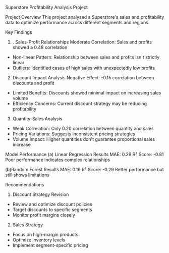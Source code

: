 Superstore Profitability Analysis Project 

Project Overview
This project analyzed a Superstore's sales and profitability data to optimize performance across different segments and regions.

Key Findings
1. . Sales-Profit Relationships
Moderate Correlation: Sales and profits showed a 0.48 correlation
- Non-linear Pattern: Relationship between sales and profits isn't strictly linear
- Outliers: Identified cases of high sales with unexpectedly low profits

2. Discount Impact Analysis
Negative Effect: -0.15 correlation between discounts and profit
- Limited Benefits: Discounts showed minimal impact on increasing sales volume
- Efficiency Concerns: Current discount strategy may be reducing profitability

3. Quantity-Sales Analysis
- Weak Correlation: Only 0.20 correlation between quantity and sales
- Pricing Variations: Suggests inconsistent pricing strategies
- Volume Impact: Higher quantities don't guarantee proportional sales increase

Model Performance 
(a) Linear Regression Results
MAE: 0.29
R² Score: -0.81
Poor performance indicates complex relationships

(b)Random Forest Results
MAE: 0.19
R² Score: -0.29
Better performance but still shows limitations

Recommendations
1. Discount Strategy Revision
- Review and optimize discount policies
- Target discounts to specific segments
- Monitor profit margins closely


2. Sales Strategy
- Focus on high-margin products
- Optimize inventory levels
- Implement segment-specific pricing


